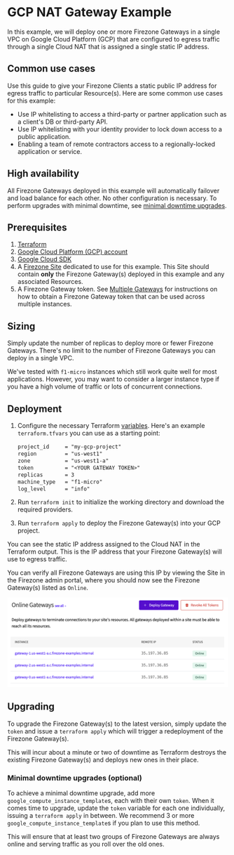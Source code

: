 # GCP NAT Gateway Example

In this example, we will deploy one or more Firezone Gateways in a single VPC on
Google Cloud Platform (GCP) that are configured to egress traffic through a
single Cloud NAT that is assigned a single static IP address.

## Common use cases

Use this guide to give your Firezone Clients a static public IP address for
egress traffic to particular Resource(s). Here are some common use cases for
this example:

- Use IP whitelisting to access a third-party or partner application such as a
  client's DB or third-party API.
- Use IP whitelisting with your identity provider to lock down access to a
  public application.
- Enabling a team of remote contractors access to a regionally-locked
  application or service.

## High availability

All Firezone Gateways deployed in this example will automatically failover and
load balance for each other. No other configuration is necessary. To perform
upgrades with minimal downtime, see
[minimal downtime upgrades](#minimal-downtime-upgrades).

## Prerequisites

1. [Terraform](https://www.terraform.io/downloads.html)
1. [Google Cloud Platform (GCP) account](https://cloud.google.com/)
1. [Google Cloud SDK](https://cloud.google.com/sdk/docs/install)
1. A [Firezone Site](https://www.firezone.dev/kb/deploy/sites) dedicated to use
   for this example. This Site should contain **only** the Firezone Gateway(s)
   deployed in this example and any associated Resources.
1. A Firezone Gateway token. See
   [Multiple Gateways](https://www.firezone.dev/kb/deploy/gateways#deploy-multiple-gateways)
   for instructions on how to obtain a Firezone Gateway token that can be used
   across multiple instances.

## Sizing

Simply update the number of replicas to deploy more or fewer Firezone Gateways.
There's no limit to the number of Firezone Gateways you can deploy in a single
VPC.

We've tested with `f1-micro` instances which still work quite well for most
applications. However, you may want to consider a larger instance type if you
have a high volume of traffic or lots of concurrent connections.

## Deployment

1. Configure the necessary Terraform
   [variables](https://developer.hashicorp.com/terraform/language/values/variables).
   Here's an example `terraform.tfvars` you can use as a starting point:

   ```hcl
   project_id     = "my-gcp-project"
   region         = "us-west1"
   zone           = "us-west1-a"
   token          = "<YOUR GATEWAY TOKEN>"
   replicas       = 3
   machine_type   = "f1-micro"
   log_level      = "info"
   ```

1. Run `terraform init` to initialize the working directory and download the
   required providers.
1. Run `terraform apply` to deploy the Firezone Gateway(s) into your GCP
   project.

You can see the static IP address assigned to the Cloud NAT in the Terraform
output. This is the IP address that your Firezone Gateway(s) will use to egress
traffic.

You can verify all Firezone Gateways are using this IP by viewing the Site in
the Firezone admin portal, where you should now see the Firezone Gateway(s)
listed as `Online`.

<center>

![Online Gateways](./online-gateways.png)

</center>

## Upgrading

To upgrade the Firezone Gateway(s) to the latest version, simply update the
`token` and issue a `terraform apply` which will trigger a redeployment of the
Firezone Gateway(s).

This will incur about a minute or two of downtime as Terraform destroys the
existing Firezone Gateway(s) and deploys new ones in their place.

### Minimal downtime upgrades (optional)

To achieve a minimal downtime upgrade, add more
`google_compute_instance_template`s, each with their own `token`. When it comes
time to upgrade, update the `token` variable for each one individually, issuing
a `terraform apply` in between. We recommend 3 or more
`google_compute_instance_template`s if you plan to use this method.

This will ensure that at least two groups of Firezone Gateways are always online
and serving traffic as you roll over the old ones.
